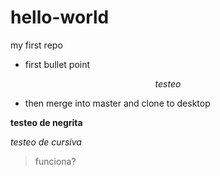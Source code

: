 # hello-world
my first repo

- first bullet point

$$testeo$$

- then merge into master and clone to desktop

**testeo de negrita**

*testeo de cursiva*

> funciona?

